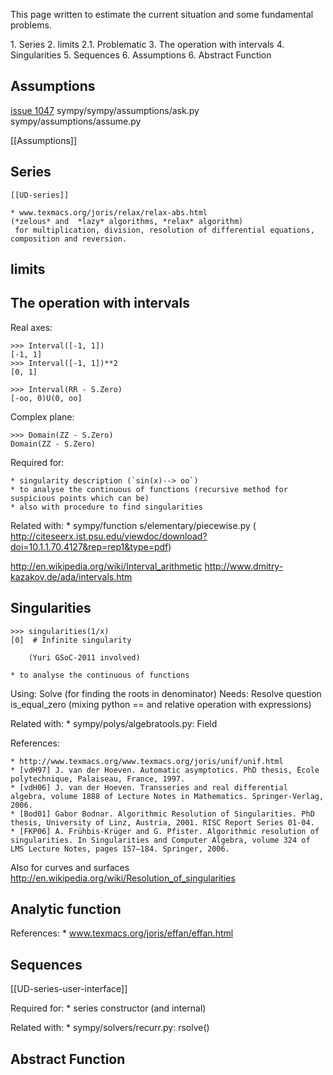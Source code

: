
This page written to estimate the current situation and some fundamental problems.

1\.  Series
2\.  limits
2.1\.  Problematic
3\.  The operation with intervals
4\.  Singularities
5\.  Sequences
6\.  Assumptions
6\.  Abstract Function


## Assumptions

[issue 1047](http://code.google.com/p/sympy/issues/detail?id=1047)
sympy/sympy/assumptions/ask.py
sympy/assumptions/assume.py

[[Assumptions]]


## Series
    [[UD-series]]

    * www.texmacs.org/joris/relax/relax-abs.html
    (*zelous* and  *lazy* algorithms, *relax* algorithm)
     for multiplication, division, resolution of differential equations, composition and reversion.

## limits

## The operation with intervals

Real axes:

    >>> Interval([-1, 1])
    [-1, 1]
    >>> Interval([-1, 1])**2
    [0, 1]
    
    >>> Interval(RR - S.Zero)
    [-oo, 0)U(0, oo]

Complex plane:

    >>> Domain(ZZ - S.Zero)
    Domain(ZZ - S.Zero)

Required for:

    * singularity description (`sin(x)--> oo`)
    * to analyse the continuous of functions (recursive method for suspicious points which can be)
    * also with procedure to find singularities

Related with:
    * sympy/function s/elementary/piecewise.py
    ( http://citeseerx.ist.psu.edu/viewdoc/download?doi=10.1.1.70.4127&rep=rep1&type=pdf)

http://en.wikipedia.org/wiki/Interval_arithmetic
http://www.dmitry-kazakov.de/ada/intervals.htm


## Singularities
    

    >>> singularities(1/x)
    [0]  # Infinite singularity

        (Yuri GSoC-2011 involved)
    
    * to analyse the continuous of functions 
    
Using:
    Solve (for finding the roots in denominator)
Needs:
    Resolve question is_equal_zero (mixing python == and relative operation with expressions)


Related with:
    * sympy/polys/algebratools.py: Field

References:

    * http://www.texmacs.org/www.texmacs.org/joris/unif/unif.html
    * [vdH97] J. van der Hoeven. Automatic asymptotics. PhD thesis, École polytechnique, Palaiseau, France, 1997. 
    * [vdH06] J. van der Hoeven. Transseries and real differential algebra, volume 1888 of Lecture Notes in Mathematics. Springer-Verlag, 2006. 
    * [Bod01] Gabor Bodnar. Algorithmic Resolution of Singularities. PhD thesis, University of Linz, Austria, 2001. RISC Report Series 01-04. 
    * [FKP06] A. Frühbis-Krüger and G. Pfister. Algorithmic resolution of singularities. In Singularities and Computer Algebra, volume 324 of LMS Lecture Notes, pages 157–184. Springer, 2006. 


Also for curves and surfaces
http://en.wikipedia.org/wiki/Resolution_of_singularities

## Analytic function

References:
    * www.texmacs.org/joris/effan/effan.html

## Sequences 

[[UD-series-user-interface]]

Required for:
    * series constructor (and internal)
    

Related with:
    * sympy/solvers/recurr.py: rsolve()


## Abstract Function




